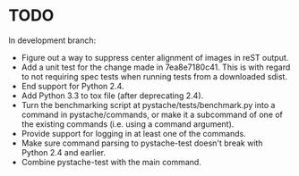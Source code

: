 TODO
====

In development branch:

* Figure out a way to suppress center alignment of images in reST output.
* Add a unit test for the change made in 7ea8e7180c41.  This is with regard
  to not requiring spec tests when running tests from a downloaded sdist.
* End support for Python 2.4.
* Add Python 3.3 to tox file (after deprecating 2.4).
* Turn the benchmarking script at pystache/tests/benchmark.py into a command
  in pystache/commands, or make it a subcommand of one of the existing
  commands (i.e. using a command argument).
* Provide support for logging in at least one of the commands.
* Make sure command parsing to pystache-test doesn't break with Python 2.4 and earlier.
* Combine pystache-test with the main command.
